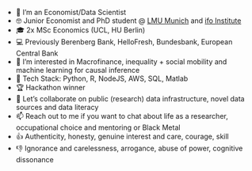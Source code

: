 - 👋 I’m an Economist/Data Scientist
- 🤓 Junior Economist and PhD student @ [LMU Munich](https://www.pe.econ.uni-muenchen.de/team/doktorand_innen/wolf/index.html) and [ifo Institute](https://www.ifo.de/wolf-g)
- 🎓 2x MSc Economics (UCL, HU Berlin)
- 💻 Previously Berenberg Bank, HelloFresh, Bundesbank, European Central Bank
- 👀 I’m interested in Macrofinance, inequality + social mobility and machine learning for causal inference
- 💾 Tech Stack: Python, R, NodeJS, AWS, SQL, Matlab
- 🏆 Hackathon winner
- 💞 Let’s collaborate on public (research) data infrastructure, novel data sources and data literacy
- 📫 Reach out to me if you want to chat about life as a researcher, occupational choice and mentoring or Black Metal
- 👍 Authenticity, honesty, genuine interest and care, courage, skill
- 👎 Ignorance and carelessness, arrogance, abuse of power, cognitive dissonance

<!---
gerwolf/gerwolf is a ✨ special ✨ repository because its `README.md` (this file) appears on your GitHub profile.
You can click the Preview link to take a look at your changes.
--->
